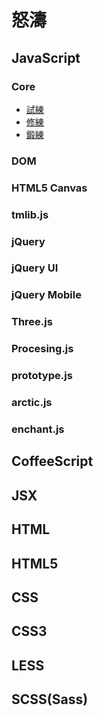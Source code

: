 # 怒濤


## JavaScript

### Core
- [試練](javascript/siren/index.md)
- [修練](javascript/syuuren/index.md)
- [鍛練](javascript/tanren/index.md)

### DOM

### HTML5 Canvas

### tmlib.js


### jQuery


### jQuery UI


### jQuery Mobile


### Three.js


### Procesing.js


### prototype.js


### arctic.js


### enchant.js


## CoffeeScript


## JSX


## HTML


## HTML5


## CSS


## CSS3


## LESS


## SCSS(Sass)







